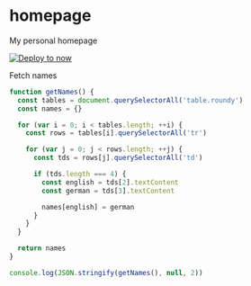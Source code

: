 # homepage

My personal homepage

[![Deploy to now](https://deploy.now.sh/static/button.svg)](https://deploy.now.sh/?repo=https://github.com/weserio/homepage)

Fetch names

```js
function getNames() {
  const tables = document.querySelectorAll('table.roundy')
  const names = {}

  for (var i = 0; i < tables.length; ++i) {
    const rows = tables[i].querySelectorAll('tr')

    for (var j = 0; j < rows.length; ++j) {
      const tds = rows[j].querySelectorAll('td')

      if (tds.length === 4) {
        const english = tds[2].textContent
        const german = tds[3].textContent

        names[english] = german
      }
    }
  }

  return names
}

console.log(JSON.stringify(getNames(), null, 2))
```
